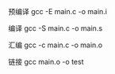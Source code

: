 
 预编译   gcc -E main.c -o main.i

 编译     gcc -S main.c -o main.s

 汇编     gcc -c main.c -o main.o

 链接     gcc main.o -o test
